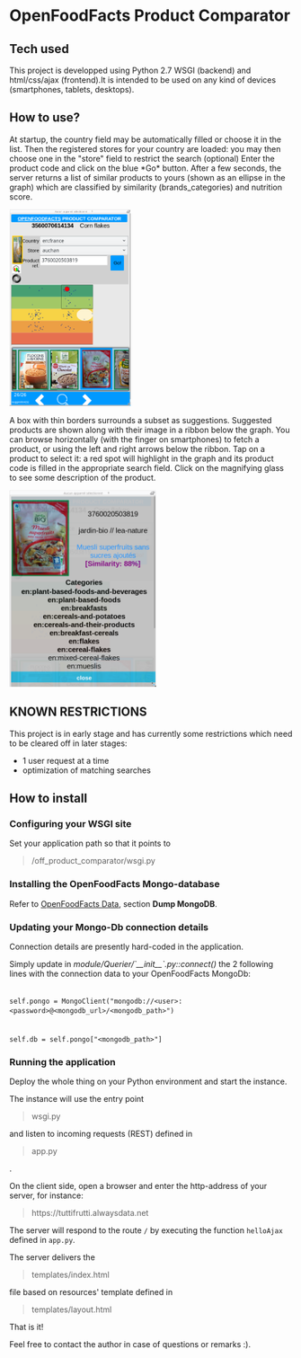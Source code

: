 <h1>OpenFoodFacts Product Comparator</h1>

<h2>Tech used</h2>
This project is developped using Python 2.7 WSGI (backend) and html/css/ajax (frontend).It is intended to be used on any kind of devices (smartphones, tablets, desktops).

<h2>How to use?</h2>
At startup, the country field may be automatically filled or choose it in the list.
Then the registered stores for your country are loaded: you may then choose one in the "store" field to restrict the search (optional)
Enter the product code and click on the blue *Go* button.
After a few seconds, the server returns a list of similar products to yours (shown as an ellipse in the graph) which are classified by similarity (brands_categories)
and nutrition score.

<img src="https://github.com/oricdev/off_product_comparator/blob/master/documentation/images/scr_search_results.png"
title="search results"
height="350px" />

A box with thin borders surrounds a subset as suggestions. Suggested products are shown along with their image in a ribbon below the graph. You can browse horizontally (with the finger on smartphones) to fetch a product, or using the left and right arrows below the ribbon. Tap on a product to select it: a red spot will highlight in the graph and its product code is filled in the appropriate search field.
Click on the magnifying glass to see some description of the product.

<img src="https://github.com/oricdev/off_product_comparator/blob/master/documentation/images/scr_details_suggested_product.png"
title="details of a similar product chosen in the ribbon"
height="350px" />

<h2>KNOWN RESTRICTIONS</h2>
This project is in early stage and has currently some restrictions which need to be cleared off in later stages:
<ul>
<li>1 user request at a time</li>
<li>optimization of matching searches</li>
</ul>

<h2>How to install</h2>
<h3>Configuring your WSGI site</h3>
Set your application path so that it points to <blockquote>/off_product_comparator/wsgi.py</blockquote>

<h3>Installing the OpenFoodFacts Mongo-database</h3>
Refer to <a href='https://fr.openfoodfacts.org/data'>OpenFoodFacts Data</a>, section <b>Dump MongoDB</b>.
<h3>Updating your Mongo-Db connection details</h3>
<p>Connection details are presently hard-coded in the application.</p>
<p>Simply update in <i>module/Querier/`__init__`.py::connect()</i> the 2 following lines with the connection data to your OpenFoodFacts MongoDb:
</p>
<p>
<code>
self.pongo = MongoClient("mongodb://&lt;user&gt;:&lt;password&gt;@&lt;mongodb_url&gt;/&lt;mongodb_path&gt;")
<br />
self.db = self.pongo["&lt;mongodb_path&gt;"]
</code>
</p>
<h3>Running the application</h3>
<p>Deploy the whole thing on your Python environment and start the instance.</p>
<p>The instance will use the entry point <blockquote>wsgi.py</blockquote> and listen to incoming requests (REST) defined in <blockquote>app.py</blockquote>.</p>
<p>On the client side, open a browser and enter the http-address of your server, for instance:
<blockquote>https://tuttifrutti.alwaysdata.net</blockquote></p>
<p>The server will respond to the route <code>/</code> by executing the function <code>helloAjax</code> defined in <code>app.py</code>.
<p>The server delivers the <blockquote>templates/index.html</blockquote> file based on resources' template defined in <blockquote>templates/layout.html</blockquote>
That is it!
</p>
<p>Feel free to contact the author in case of questions or remarks :).
</p>


